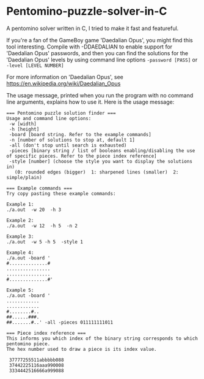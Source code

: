 # Pentomino-puzzle-solver-in-C
A pentomino solver written in C, I tried to make it fast and featureful.

If you're a fan of the GameBoy game 'Daedalian Opus', you might find this tool interesting. Compile with -DDAEDALIAN to enable support for 'Daedalian Opus' passwords, and then you can find the solutions for the 'Daedalian Opus' levels by using command line options `-password [PASS]` or `-level [LEVEL NUMBER]`

For more information on 'Daedalian Opus', see https://en.wikipedia.org/wiki/Daedalian_Opus

The usage message, printed when you run the program with no command line arguments, explains how to use it. Here is the usage message:

```
=== Pentomino puzzle solution finder ===
Usage and command line options:
 -w [width] 
 -h [height] 
 -board [board string. Refer to the example commands] 
 -n [number of solutions to stop at, default 1] 
 -all (don't stop until search is exhausted)
 -pieces [binary string / list of booleans enabling/disabling the use of specific pieces. Refer to the piece index reference]
 -style [number] (choose the style you want to display the solutions in)
   (0: rounded edges (bigger)  1: sharpened lines (smaller)  2: simple/plain) 

=== Example commands ===
Try copy pasting these example commands:

Example 1:
./a.out  -w 20  -h 3

Example 2:
./a.out  -w 12  -h 5  -n 2

Example 3:
./a.out  -w 5 -h 5  -style 1

Example 4:
./a.out -board '
#..............#
................
................
#..............#'

Example 5:
./a.out -board '
............
............
#........#..
##......###.
##.......#..' -all -pieces 011111111011

=== Piece index reference ===
This informs you which index of the binary string corresponds to which pentomino piece.
The hex number used to draw a piece is its index value.

 37777255511abbbbb088
 37442225116aaa990008
 3334442516666a999088
```

